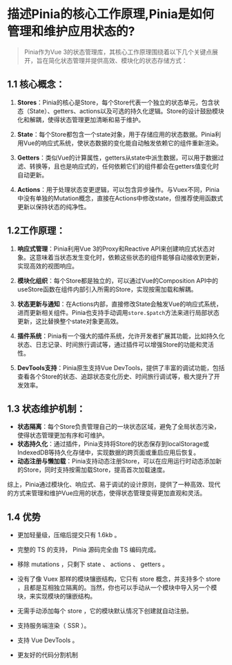 # 描述Pinia的核心工作原理,Pinia是如何管理和维护应用状态的?

> Pinia作为Vue 3的状态管理库，其核心工作原理围绕着以下几个关键点展开，旨在简化状态管理并提供高效、模块化的状态存储方式：

## 1.1 核心概念：

1. **Stores**：Pinia的核心是Store，每个Store代表一个独立的状态单元，包含状态（State）、getters、actions以及可选的持久化逻辑。Store的设计鼓励模块化和解耦，使得状态管理更加清晰和易于维护。
   
2. **State**：每个Store都包含一个state对象，用于存储应用的状态数据。Pinia利用Vue的响应式系统，使状态数据的变化能自动触发依赖它的组件重新渲染。
   
3. **Getters**：类似Vue的计算属性，getters从state中派生数据，可以用于数据过滤、转换等，且也是响应式的，任何依赖它们的组件都会在getters值变化时自动更新。
   
4. **Actions**：用于处理状态变更逻辑，可以包含异步操作。与Vuex不同，Pinia中没有单独的Mutation概念，直接在Actions中修改state，但推荐使用函数式更新以保持状态的纯净性。
   

## 1.2工作原理：

1. **响应式管理**：Pinia利用Vue 3的Proxy和Reactive API来创建响应式状态对象。这意味着当状态发生变化时，依赖这些状态的组件能够自动接收到更新，实现高效的视图响应。
   
2. **模块化组织**：每个Store都是独立的，可以通过Vue的Composition API中的useStore函数在组件内部引入所需的Store，实现按需加载和解耦。
   
3. **状态更新与通知**：在Actions内部，直接修改State会触发Vue的响应式系统，进而更新相关组件。Pinia也支持手动调用`store.$patch`方法来进行局部状态更新，这比替换整个state对象更高效。
   
4. **插件系统**：Pinia有一个强大的插件系统，允许开发者扩展其功能，比如持久化状态、日志记录、时间旅行调试等，通过插件可以增强Store的功能和灵活性。
   
5. **DevTools支持**：Pinia原生支持Vue DevTools，提供了丰富的调试功能，包括查看各个Store的状态、追踪状态变化历史、时间旅行调试等，极大提升了开发效率。
   

## 1.3 状态维护机制：

- **状态隔离**：每个Store负责管理自己的一块状态区域，避免了全局状态污染，使得状态管理更加有序和可维护。
- **状态持久化**：通过插件，Pinia支持将Store的状态保存到localStorage或IndexedDB等持久化存储中，实现数据的跨页面或重启应用后恢复。
- **动态注册与懒加载**：Pinia支持动态注册Store，可以在应用运行时动态添加新的Store，同时支持按需加载Store，提高首次加载速度。

综上，Pinia通过模块化、响应式、易于调试的设计原则，提供了一种高效、现代的方式来管理和维护Vue应用的状态，使得状态管理变得更加直观和灵活。



## 1.4 优势

- 更加轻量级，压缩后提交只有 1.6kb 。

- 完整的 TS 的⽀持， Pinia 源码完全由 TS 编码完成。

- 移除 mutations ，只剩下 state 、 actions 、 getters 。

- 没有了像 Vuex 那样的模块镶嵌结构，它只有 store 概念，并⽀持多个 store ，且都是互相独⽴隔离的。当然，你也可以⼿动从⼀个模块中导⼊另⼀个模块，来实现模块的镶嵌结构。

- ⽆需⼿动添加每个 store ，它的模块默认情况下创建就⾃动注册。

- ⽀持服务端渲染（ SSR ）。

- ⽀持 Vue DevTools 。

- 更友好的代码分割机制